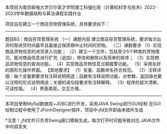 本项目为南京邮电大学贝尔英才学院理工科强化班（计算机科学与技术）2022-2023学年数据结构与算法课程实践作业

项目旨在建立一个商店货物管理系统，具体要求如下：
*************************************
题目B3：商店存货管理系统
（一）课题内容
建立商店存货管理系统，要求每次出货时取进货时间最早且最接近保质期中止时间的货物。
（二）课题要求
（1）实现商品货物信息的进货录入功能；
（2）建立一个文件，包括至少5个种类的货物情况，能对商品信息进行扩充（追加），修改和删除以及简单的排序；
（3）实现商品货物信息的查询功能。
（4）实现商品货物信息过期报警功能。
（5）采用友好的图形化操作界面。
【其他要求】
（1）变量、函数命名符合规范。
（2）注释详细：每个变量都要求有注释说明用途；函数有注释说明功能，对参数、返回值也要以注释的形式说明用途；关键的语句段要求有注释解释。
（3）程序的层次清晰，可读性强。
（4）界面美观，交互方便。
*************************************
本项目使用MySql数据库+JDBC进行开发，采用JAVA Swing进行GUI绘制
在GUI绘制过程中使用了JFormDesigner插件，项目中.jfd文件即由本插件生成

*注意！,jfd文件只负责Swing窗口模板生成，每次打开时可能导致对应.JAVA文件中内容丢失
